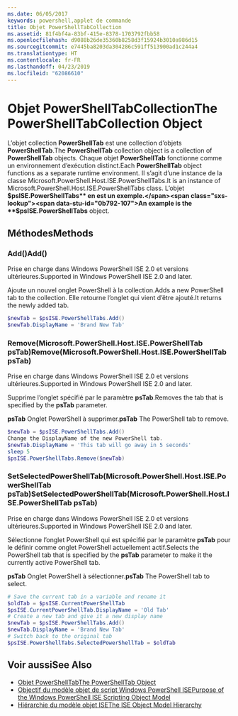 ```yaml
---
ms.date: 06/05/2017
keywords: powershell,applet de commande
title: Objet PowerShellTabCollection
ms.assetid: 81f4bf4a-83bf-415e-8378-1703792fbb58
ms.openlocfilehash: d9088b26de35360b8258d3f15924b3010a986d15
ms.sourcegitcommit: e7445ba8203da304286c591ff513900ad1c244a4
ms.translationtype: HT
ms.contentlocale: fr-FR
ms.lasthandoff: 04/23/2019
ms.locfileid: "62086610"
---
```

# <a name="the-powershelltabcollection-object"></a><span data-ttu-id="0b792-103">Objet PowerShellTabCollection</span><span class="sxs-lookup"><span data-stu-id="0b792-103">The PowerShellTabCollection Object</span></span>

<span data-ttu-id="0b792-104">L’objet collection **PowerShellTab** est une collection d’objets **PowerShellTab**.</span><span class="sxs-lookup"><span data-stu-id="0b792-104">The **PowerShellTab** collection object is a collection of **PowerShellTab** objects.</span></span> <span data-ttu-id="0b792-105">Chaque objet **PowerShellTab** fonctionne comme un environnement d’exécution distinct.</span><span class="sxs-lookup"><span data-stu-id="0b792-105">Each **PowerShellTab** object functions as a separate runtime environment.</span></span> <span data-ttu-id="0b792-106">Il s’agit d’une instance de la classe Microsoft.PowerShell.Host.ISE.PowerShellTabs.</span><span class="sxs-lookup"><span data-stu-id="0b792-106">It is an instance of Microsoft.PowerShell.Host.ISE.PowerShellTabs class.</span></span> <span data-ttu-id="0b792-107">L’objet **$psISE.PowerShellTabs** en est un exemple.</span><span class="sxs-lookup"><span data-stu-id="0b792-107">An example is the **$psISE.PowerShellTabs** object.</span></span>

## <a name="methods"></a><span data-ttu-id="0b792-108">Méthodes</span><span class="sxs-lookup"><span data-stu-id="0b792-108">Methods</span></span>

### <a name="add"></a><span data-ttu-id="0b792-109">Add\(\)</span><span class="sxs-lookup"><span data-stu-id="0b792-109">Add\(\)</span></span>

<span data-ttu-id="0b792-110">Prise en charge dans Windows PowerShell ISE 2.0 et versions ultérieures.</span><span class="sxs-lookup"><span data-stu-id="0b792-110">Supported in Windows PowerShell ISE 2.0 and later.</span></span>

<span data-ttu-id="0b792-111">Ajoute un nouvel onglet PowerShell à la collection.</span><span class="sxs-lookup"><span data-stu-id="0b792-111">Adds a new PowerShell tab to the collection.</span></span> <span data-ttu-id="0b792-112">Elle retourne l’onglet qui vient d’être ajouté.</span><span class="sxs-lookup"><span data-stu-id="0b792-112">It returns the newly added tab.</span></span>

```powershell
$newTab = $psISE.PowerShellTabs.Add()
$newTab.DisplayName = 'Brand New Tab'
```

### <a name="removemicrosoftpowershellhostisepowershelltab-pstab"></a><span data-ttu-id="0b792-113">Remove\(Microsoft.PowerShell.Host.ISE.PowerShellTab psTab\)</span><span class="sxs-lookup"><span data-stu-id="0b792-113">Remove\(Microsoft.PowerShell.Host.ISE.PowerShellTab psTab\)</span></span>

<span data-ttu-id="0b792-114">Prise en charge dans Windows PowerShell ISE 2.0 et versions ultérieures.</span><span class="sxs-lookup"><span data-stu-id="0b792-114">Supported in Windows PowerShell ISE 2.0 and later.</span></span>

<span data-ttu-id="0b792-115">Supprime l’onglet spécifié par le paramètre **psTab**.</span><span class="sxs-lookup"><span data-stu-id="0b792-115">Removes the tab that is specified by the **psTab** parameter.</span></span>

<span data-ttu-id="0b792-116">**psTab** Onglet PowerShell à supprimer.</span><span class="sxs-lookup"><span data-stu-id="0b792-116">**psTab** The PowerShell tab to remove.</span></span>

```powershell
$newTab = $psISE.PowerShellTabs.Add()
Change the DisplayName of the new PowerShell tab.
$newTab.DisplayName = 'This tab will go away in 5 seconds'
sleep 5
$psISE.PowerShellTabs.Remove($newTab)
```

### <a name="setselectedpowershelltabmicrosoftpowershellhostisepowershelltab-pstab"></a><span data-ttu-id="0b792-117">SetSelectedPowerShellTab\(Microsoft.PowerShell.Host.ISE.PowerShellTab psTab\)</span><span class="sxs-lookup"><span data-stu-id="0b792-117">SetSelectedPowerShellTab\(Microsoft.PowerShell.Host.ISE.PowerShellTab psTab\)</span></span>

<span data-ttu-id="0b792-118">Prise en charge dans Windows PowerShell ISE 2.0 et versions ultérieures.</span><span class="sxs-lookup"><span data-stu-id="0b792-118">Supported in Windows PowerShell ISE 2.0 and later.</span></span>

<span data-ttu-id="0b792-119">Sélectionne l’onglet PowerShell qui est spécifié par le paramètre **psTab** pour le définir comme onglet PowerShell actuellement actif.</span><span class="sxs-lookup"><span data-stu-id="0b792-119">Selects the PowerShell tab that is specified by the **psTab** parameter to make it the currently active PowerShell tab.</span></span>

<span data-ttu-id="0b792-120">**psTab** Onglet PowerShell à sélectionner.</span><span class="sxs-lookup"><span data-stu-id="0b792-120">**psTab** The PowerShell tab to select.</span></span>

```powershell
# Save the current tab in a variable and rename it
$oldTab = $psISE.CurrentPowerShellTab
$psISE.CurrentPowerShellTab.DisplayName = 'Old Tab'
# Create a new tab and give it a new display name
$newTab = $psISE.PowerShellTabs.Add()
$newTab.DisplayName = 'Brand New Tab'
# Switch back to the original tab
$psISE.PowerShellTabs.SelectedPowerShellTab = $oldTab
```

## <a name="see-also"></a><span data-ttu-id="0b792-121">Voir aussi</span><span class="sxs-lookup"><span data-stu-id="0b792-121">See Also</span></span>

- [<span data-ttu-id="0b792-122">Objet PowerShellTab</span><span class="sxs-lookup"><span data-stu-id="0b792-122">The PowerShellTab Object</span></span>](The-PowerShellTab-Object.md)
- [<span data-ttu-id="0b792-123">Objectif du modèle objet de script Windows PowerShell ISE</span><span class="sxs-lookup"><span data-stu-id="0b792-123">Purpose of the Windows PowerShell ISE Scripting Object Model</span></span>](Purpose-of-the-Windows-PowerShell-ISE-Scripting-Object-Model.md)
- [<span data-ttu-id="0b792-124">Hiérarchie du modèle objet ISE</span><span class="sxs-lookup"><span data-stu-id="0b792-124">The ISE Object Model Hierarchy</span></span>](The-ISE-Object-Model-Hierarchy.md)